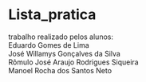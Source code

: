 # Lista_pratica
trabalho realizado pelos alunos:<br/>
Eduardo Gomes de Lima<br/>
José Willamys Gonçalves da Silva<br/>
Rômulo José Araujo Rodrigues Siqueira<br/>
Manoel Rocha dos Santos Neto<br/>